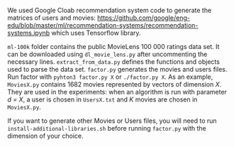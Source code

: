 We used Google Cloab recommendation system code to generate the matrices of users
and movies: https://github.com/google/eng-edu/blob/master/ml/recommendation-systems/recommendation-systems.ipynb which uses Tensorflow library.

`ml-100k` folder contains the public MovieLens 100 000 ratings data set.
It can be downloaded using `dl_movie_lens.py` after uncommenting the necessary lines.
`extract_from_data.py` defines the functions and objects used to parse the data
set.
`factor.py` generates the movies and users files. Run factor with
`pyhton3 factor.py X` or `./factor.py X`.
As an example, `MoviesX.py` contains 1682 movies represented by vectors of
dimension *X*. They are used in the experiments: when an algorithm is run with
parameter *d = X*, a user is chosen in `UsersX.txt` and *K* movies are chosen
in `MoviesX.py`.

If you want to generate other Movies or Users files, you will need to run 
`install-additional-libraries.sh` before running `factor.py` with the dimension of
your choice.
